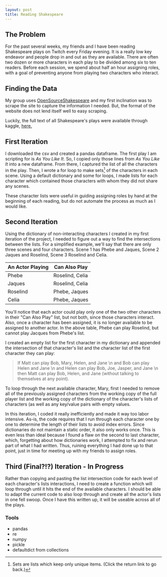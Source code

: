 ```yaml
---
layout: post
title: Reading Shakespeare
---
```

## The Problem

For the past several weeks, my friends and I have been reading Shakespeare plays on Twitch every Friday evening. It is a really low key endeavor and people drop in and out as they are available. There are often two dozen or more characters in each play to be divided among six to ten readers. Before each session, we spend about half an hour assigning roles, with a goal of preventing anyone from playing two characters who interact.

## Finding the Data

My group uses [OpenSourceShakespeare](https://www.opensourceshakespeare.org/views/plays/playmenu.php?WorkID=asyoulikeit) and my first inclination was to scrape the site to capture the information I needed. But, the format of the website does not lend itself well to easy scraping.

Luckily, the full text of all Shakespeare's plays were available through kaggle, [here.](https://www.kaggle.com/kingburrito666/shakespeare-plays)

## First Iteration

I downloaded the csv and created a pandas dataframe. The first play I am scripting for is *As You Like It*. So, I copied only those lines from *As You Like It* into a new dataframe. From there, I captured the list of all the characters in the play.  Then, I wrote a for loop to make sets[^fn-sets_explanation] of the characters in each scene. Using a default dictionary and some for loops, I made lists for each character which contained those characters with whom they did not share any scenes.

These character lists were useful in guiding assigning roles by hand at the beginning of each reading, but do not automate the process as much as I would like.

## Second Iteration

Using the dictionary of non-interacting characters I created in my first iteration of the project, I needed to figure out a way to find the intersections between the lists.  For a simplified example, we'll say that there are only three scenes and four characters.  Scene 1 has Phebe and Jaques, Scene 2 Jaques and Roselind, Scene 3 Roselind and Celia.

<table>
  <thead>
    <tr>
      <th>An Actor Playing</th>
      <th>Can Also Play</th>
    </tr>
  </thead>
  <tbody>
    <tr>
      <td>Phebe</td>
      <td>Roselind, Celia</td>
    </tr>
    <tr>
      <td>Jaques</td>
      <td>Roselind, Celia</td>
    </tr>
    <tr>
      <td>Roselind</td>
      <td>Phebe, Jaques</td>
    </tr>
    <tr>
      <td>Celia</td>
      <td>Phebe, Jaques</td>
    </tr>
  </tbody>
</table>

You'll notice that each actor could play only one of the two other characters in their "Can Also Play" list, but not both, since those characters interact.  Also, once a character has been assigned, it is no longer available to be assigned to another actor.  In the above table, Phebe can play Roselind, but cannot play Jacques from Phebe's list.  

I created an empty list for the first character in my dictionary and appended the intersection of that character's list and the character list of the first character they can play:

>If Matt can play Bob, Mary, Helen, and Jane \n
and Bob can play Helen and Jane \n
and Helen can play Bob, Joe, Jasper, and Jane \n
then Matt can play Bob, Helen, and Jane (without talking to themselves at any point).

To loop through the next available character, Mary, first I needed to remove all of the previously assigned characters from the working copy of the full player list and the working copy of the dictionary of the character's lists of characters (as well as any key/value pairs with empty values.

In this iteration, I coded it really inefficiently and made it way too labor intensive.  As-is, the code requires that I run through each character one by one to determine the length of their lists to avoid index errors.  Since dictionaries do not maintain a static order, it also only works once.  This is even less than ideal because I found a flaw on the second to last character, which, forgetting about how dictionaries work, I attempted to fix and rerun part of what I had written.  Thus, ruining everything I had done up to that point, just in time for meeting up with my friends to assign roles.

##  Third (Final?!?) Iteration - In Progress

Rather than copying and pasting the list intersection code for each level of each character's lists interactions, I need to create a function which will loop through until it hits the end of the available characters.  I should be able to adapt the current code to also loop through and create all the actor's lists in one fell swoop.  Once I have this written up, it will be useable across all of the plays.

### Tools
* pandas
* re
* numpy
* pickle
* defaultdict from collections



[^fn-sets_explanation]: Sets are lists which keep only unique items. (Click the return link to go back.)